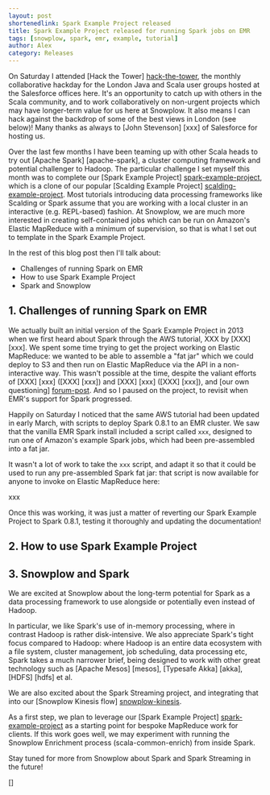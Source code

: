 ```yaml
---
layout: post
shortenedlink: Spark Example Project released
title: Spark Example Project released for running Spark jobs on EMR
tags: [snowplow, spark, emr, example, tutorial]
author: Alex
category: Releases
---
```


On Saturday I attended [Hack the Tower] [hack-the-tower], the monthly collaborative hackday for the London Java and Scala user groups hosted at the Salesforce offices here. It's an opportunity to catch up with others in the Scala community, and to work collaboratively on non-urgent projects which may have longer-term value for us here at Snowplow. It also means I can hack against the backdrop of some of the best views in London (see below)! Many thanks as always to [John Stevenson] [xxx] of Salesforce for hosting us. 

Over the last few months I have been teaming up with other Scala heads to try out [Apache Spark] [apache-spark], a cluster computing framework and potential challenger to Hadoop. The particular challenge I set myself this month was to complete our [Spark Example Project] [spark-example-project], which is a clone of our popular [Scalding Example Project] [scalding-example-project]. Most tutorials introducing data processing frameworks like Scalding or Spark assume that you are working with a local cluster in an interactive (e.g. REPL-based) fashion. At Snowplow, we are much more interested in creating self-contained jobs which can be run on Amazon's Elastic MapReduce with a minimum of supervision, so that is what I set out to template in the Spark Example Project.

In the rest of this blog post then I'll talk about:

* Challenges of running Spark on EMR
* How to use Spark Example Project
* Spark and Snowplow



<!--more-->

<div class="html">
<h2><a name="what">1. Challenges of running Spark on EMR</a></h2>
</div>

We actually built an initial version of the Spark Example Project in 2013 when we first heard about Spark through the AWS tutorial, XXX by [XXX] [xxx]. We spent some time trying to get the project working on Elastic MapReduce: we wanted to be able to assemble a "fat jar" which we could deploy to S3 and then run on Elastic MapReduce via the API in a non-interactive way. This wasn't possible at the time, despite the valiant efforts of [XXX] [xxx] ([XXX] [xxx]) and [XXX] [xxx] ([XXX] [xxx]), and [our own questioning] [forum-post]. And so I paused on the project, to revisit when EMR's support for Spark progressed.

Happily on Saturday I noticed that the same AWS tutorial had been updated in early March, with scripts to deploy Spark 0.8.1 to an EMR cluster. We saw that the vanilla EMR Spark install included a script called `xxx`, designed to run one of Amazon's example Spark jobs, which had been pre-assembled into a fat jar.

It wasn't a lot of work to take the `xxx` script, and adapt it so that it could be used to run any pre-assembled Spark fat jar: that script is now available for anyone to invoke on Elastic MapReduce here:

xxx

Once this was working, it was just a matter of reverting our Spark Example Project to Spark 0.8.1, testing it thoroughly and updating the documentation!

<div class="html">
<h2><a name="what">2. How to use Spark Example Project</a></h2>
</div>




<div class="html">
<h2><a name="what">3. Snowplow and Spark</a></h2>
</div>

We are excited at Snowplow about the long-term potential for Spark as a data processing framework to use alongside or potentially even instead of Hadoop.

In particular, we like Spark's use of in-memory processing, where in contrast Hadoop is rather disk-intensive. We also appreciate Spark's tight focus compared to Hadoop: where Hadoop is an entire data ecosystem with a file system, cluster management, job scheduling, data processing etc, Spark takes a much narrower brief, being designed to work with other great technology such as [Apache Mesos] [mesos], [Typesafe Akka] [akka], [HDFS] [hdfs] et al.

We are also excited about the Spark Streaming project, and integrating that into our [Snowplow Kinesis flow] [snowplow-kinesis].

As a first step, we plan to leverage our [Spark Example Project] [spark-example-project] as a starting point for bespoke MapReduce work for clients. If this work goes well, we may experiment with running the Snowplow Enrichment process (scala-common-enrich) from inside Spark.

Stay tuned for more from Snowplow about Spark and Spark Streaming in the future!

[hack-the-tower]: http://www.hackthetower.co.uk/
[hack-the-tower-apr]: http://www.meetup.com/london-scala/events/173280452/
[]

[forum-post]: xxx
[spark-example-project]: https://github.com/snowplow/spark-example-project
[scalding-example-project]: https://github.com/snowplow/scalding-example-project

[snowplow-kinesis]: xxx

